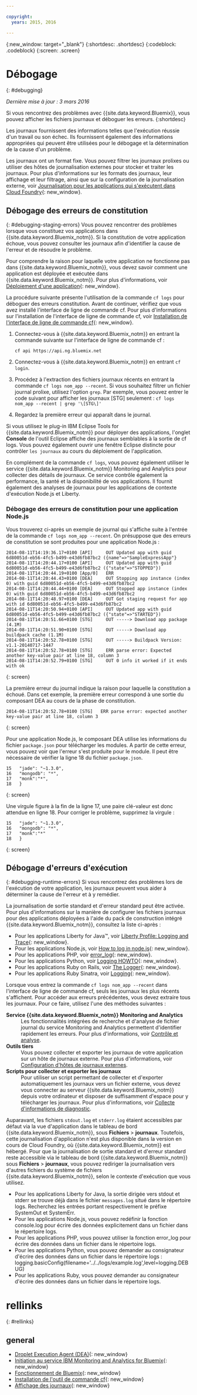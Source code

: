 ```yaml
---

copyright:
  years: 2015, 2016

---
```



{:new_window: target="_blank"}
{:shortdesc: .shortdesc}
{:codeblock: .codeblock}
{:screen: .screen}


# Débogage
{: #debugging}

*Dernière mise à jour : 3 mars 2016*

Si vous rencontrez des problèmes avec {{site.data.keyword.Bluemix}}, vous pouvez afficher les fichiers journaux et déboguer les erreurs. 
{:shortdesc}

Les journaux fournissent des informations telles que l'exécution réussie d'un travail ou son échec. Ils fournissent également des informations
appropriées qui peuvent être utilisées pour le débogage et la détermination de la cause d'un problème.

Les journaux ont un format fixe. Vous pouvez filtrer les journaux prolixes ou utiliser des hôtes de
journalisation externes pour
stocker et traiter les journaux. Pour plus d'informations sur les formats des journaux, leur affichage et leur filtrage, ainsi que sur la configuration de
la journalisation externe, voir [Journalisation pour les applications qui s'exécutent dans Cloud
Foundry](../monitor_log/monitoringandlogging.html#logging_for_bluemix_apps){: new_window}.


## Débogage des erreurs de constitution
{: #debugging-staging-errors}
Vous pouvez rencontrer des problèmes lorsque vous constituez vos applications dans {{site.data.keyword.Bluemix_notm}}. Si la constitution de votre
application échoue, vous pouvez consulter les journaux afin d'identifier la cause de l'erreur et de résoudre le problème.

Pour comprendre la raison pour laquelle votre application ne fonctionne pas dans {{site.data.keyword.Bluemix_notm}}, vous devez savoir comment
une
application est déployée et exécutée dans {{site.data.keyword.Bluemix_notm}}. Pour plus d'informations, voir [Déploiement d'une application](../manageapps/depapps.html#appdeploy){: new_window}.

La procédure suivante présente l'utilisation de la commande `cf logs` pour déboguer des erreurs constitution. Avant de continuer, vérifiez que vous avez installé l'interface de ligne de commande cf. Pour plus d'informations sur l'installation de l'interface de ligne de commande cf, voir [Installation de l'interface de ligne de commande cf](../starters/install_cli.html){: new_window}.

  1. Connectez-vous à {{site.data.keyword.Bluemix_notm}} en entrant la commande suivante sur l'interface de ligne de commande cf :
     ```
	 cf api https://api.ng.bluemix.net
	 ```
	 
  2. Connectez-vous à {{site.data.keyword.Bluemix_notm}} en entrant `cf login`.
  
  3. Procédez à l'extraction des fichiers journaux récents en entrant la commande `cf logs nom_app --recent`. Si vous souhaitez filtrer un fichier journal prolixe, utilisez l'option `grep`. Par exemple, vous pouvez entrer le code suivant pour afficher les journaux [STG] seulement :
    ```
	cf logs nom_app --recent | grep '\[STG\]'
	```
  4. Regardez la première erreur qui apparaît dans le journal.
  
Si vous utilisez le plug-in IBM Eclipse Tools for {{site.data.keyword.Bluemix_notm}} pour déployer des applications, l'onglet **Console** de l'outil Eclipse affiche des journaux
semblables à la sortie de cf logs. Vous pouvez également ouvrir une fenêtre Eclipse distincte pour contrôler `les journaux` au cours du déploiement de l'application.

En complément de la commande `cf logs`, vous pouvez également utiliser le service {{site.data.keyword.Bluemix_notm}} Monitoring and Analytics pour collecter des détails de journaux. Ce service contrôle également la performance, la santé et la disponibilité de vos applications. Il fournit également des analyses de journaux pour les applications de contexte d'exécution Node.js et Liberty.  

### Débogage des erreurs de constitution pour une application Node.js

Vous trouverez ci-après un exemple de journal qui s'affiche suite à l'entrée de la commande `cf logs nom_app --recent`. On
présuppose que des erreurs de constitution se sont produites pour une application Node.js :
```
2014-08-11T14:19:36.17+0100 [API]     OUT Updated app with guid 6d80051d-eb56-4fc5-b499-e43d6fb87bc2 ({name"=>"SampleExpressApp"}
2014-08-11T14:20:44.17+0100 [API]     OUT Updated app with guid 6d80051d-eb56-4fc5-b499-e43d6fb87bc2 ({"state"=>"STOPPED"})
2014-08-11T14:20:44.19+0100 [App/0]   ERR
2014-08-11T14:20:44.43+0100 [DEA]     OUT Stopping app instance (index 0) with guid 6d80051d-eb56-4fc5-b499-e43d6fb87bc2
2014-08-11T14:20:44.44+0100 [DEA]     OUT Stopped app instance (index 0) with guid 6d80051d-eb56-4fc5-b499-e43d6fb87bc2
2014-08-11T14:20:48.97+0100 [DEA]     OUT Got staging request for app with id 6d80051d-eb56-4fc5-b499-e43d6fb87bc2
2014-08-11T14:20:50.94+0100 [API]     OUT Updated app with guid 6d80051d-eb56-4fc5-b499-e43d6fb87bc2 ({"state"=>"STARTED"})
2014-08-11T14:20:51.66+0100 [STG]     OUT -----> Download app package (4.1M)
2014-08-11T14:20:51.90+0100 [STG]     OUT -----> Download app buildpack cache (1.1M)
2014-08-11T14:20:52.78+0100 [STG]     OUT -----> Buildpack Version: v1.1-20140717-1447
2014-08-11T14:20:52.78+0100 [STG]     ERR parse error: Expected another key-value pair at line 18, column 3
2014-08-11T14:20:52.79+0100 [STG]     OUT 0 info it worked if it ends with ok
```
{: screen}


La première erreur du journal indique la raison pour laquelle la constitution a échoué. Dans cet exemple, la première erreur correspond à une
sortie du composant DEA au cours de la phase de constitution.
```
2014-08-11T14:20:52.78+0100 [STG]   ERR parse error: expected another key-value pair at line 18, column 3
```
{: screen}


Pour une application Node.js, le composant DEA utilise les informations du fichier `package.json` pour télécharger les modules. A partir de cette erreur, vous pouvez voir que l'erreur s'est produite pour le module. Il peut être nécessaire de vérifier la ligne 18 du fichier `package.json`. 

```
15   "jade": "~1.3.0",
16   "mongodb": "*",
17   "monk":"*",
18   }
```
{: screen}


Une virgule figure à la fin de la ligne 17, une paire clé-valeur est donc attendue en ligne 18. Pour corriger le problème, supprimez la virgule :

```
15   "jade": "~1.3.0",
16   "mongodb": "*",
17   "monk":"*"
18   }
```
{: screen}


## Débogage d'erreurs d'exécution
{: #debugging-runtime-errors}
Si vous rencontrez des problèmes lors de l'exécution de votre application, les journaux peuvent vous aider à déterminer la cause de l'erreur et à y remédier. 

La journalisation de sortie standard et d'erreur standard peut être activée. Pour plus d'informations sur la manière de configurer les fichiers journaux pour des applications déployées à l'aide du pack de construction intégré {{site.data.keyword.Bluemix_notm}}, consultez la liste ci-après :

  * Pour les applications Liberty for Java™, voir [Liberty Profile: Logging and Trace](http://www-01.ibm.com/support/knowledgecenter/was_beta_liberty/com.ibm.websphere.wlp.nd.multiplatform.doc/ae/rwlp_logging.html){: new_window}.
  * Pour les applications Node.js, voir [How
to log in node.js](http://docs.nodejitsu.com/articles/intermediate/how-to-log){: new_window}. 
  * Pour les applications PHP, voir [error_log](http://php.net/manual/en/function.error-log.php){: new_window}.
  * Pour les applications Python, voir [Logging
HOWTO](https://docs.python.org/2/howto/logging.html){: new_window}.
  * Pour les applications Ruby on Rails, voir
[The Logger](http://guides.rubyonrails.org/debugging_rails_applications.html#the-logger){: new_window}.
  * Pour les applications Ruby Sinatra, voir
[Logging](http://www.sinatrarb.com/intro.html#Logging){: new_window}.
  
Lorsque vous entrez la commande `cf logs nom_app --recent` dans l'interface de ligne de commande cf, seuls les journaux les plus
récents s'affichent. Pour accéder aux erreurs précédentes, vous devez extraire tous les journaux. Pour ce faire, utilisez l'une des méthodes suivantes :
<dl> 
<dt><strong>Service {{site.data.keyword.Bluemix_notm}} Monitoring and Analytics</strong></dt> 
<dd>Les fonctionnalités intégrées de recherche et d'analyse de fichier journal du service Monitoring and Analytics permettent d'identifier rapidement les erreurs. Pour plus d'informations, voir <a href="../services/monana/index.html#gettingstartedtemplate" target="_blank">Contrôle et analyse</a>.</dd> 
<dt><strong>Outils tiers </strong></dt> 
<dd>Vous pouvez collecter et exporter les journaux de votre application sur un hôte de journaux externe. Pour plus d'informations, voir
<a href="../monitor_log/monitoringandlogging.html#thirdparty_logging" target="_blank">Configuration d'hôtes de journaux externes</a>.</dd> 
<dt><strong>Scripts pour collecter et exporter les journaux  </strong></dt> 
<dd>Pour utiliser un script permettant de collecter et d'exporter automatiquement les journaux vers un fichier externe, vous devez vous connecter au serveur {{site.data.keyword.Bluemix_notm}} depuis votre ordinateur et disposer de suffisamment d'espace pour y télécharger les journaux. Pour plus d'informations, voir <a href="../support/index.html#collecting-diagnostic-information" target="_blank">Collecte d'informations de diagnostic</a>. </dd>
</dl>

Auparavant, les fichiers `stdout.log` et `stderr.log` étaient accessibles par défaut via la vue d'application dans
le tableau de bord {{site.data.keyword.Bluemix_notm}}, sous **Fichiers** > **journaux**. Toutefois, cette journalisation d'application n'est plus disponible dans la version en cours de Cloud Foundry, où {{site.data.keyword.Bluemix_notm}} est hébergé. Pour que la journalisation de sortie standard et d'erreur standard reste accessible via le tableau de bord {{site.data.keyword.Bluemix_notm}} sous
**Fichiers** > **journaux**, vous pouvez rediriger la journalisation vers d'autres fichiers du système de
fichiers {{site.data.keyword.Bluemix_notm}}, selon le contexte d'exécution que vous utilisez. 

  * Pour les applications Liberty for Java, la sortie dirigée vers stdout et stderr se trouve déjà dans le fichier `messages.log` situé dans le
répertoire logs. Recherchez les entrées portant respectivement le préfixe SystemOut et SystemErr.
  * Pour les applications Node.js, vous pouvez redéfinir la fonction console.log pour écrire des données explicitement dans un fichier dans le
répertoire logs.
  * Pour les applications PHP, vous pouvez utiliser la fonction error_log pour écrire des données dans un fichier dans le répertoire logs.
  * Pour les applications Python, vous pouvez demander au consignateur d'écrire des données dans un fichier dans le répertoire logs : logging.basicConfig(filename='../../logs/example.log',level=logging.DEBUG)
  * Pour les applications Ruby, vous pouvez demander au consignateur d'écrire des données dans un fichier dans le répertoire logs.
 

# rellinks
{: #rellinks}

## general

  * [Droplet Execution Agent (DEA)](http://docs.cloudfoundry.org/concepts/architecture/execution-agent.html){: new_window}
  * [Initiation au service IBM Monitoring and Analytics for Bluemix](../services/monana/index.html#gettingstartedtemplate){: new_window}
  * [Fonctionnement de Bluemix](../public/index.html#howwork){: new_window}
  * [Installation de l'outil de commande cf](../starters/install_cli.html){: new_window}
  * [Affichage des journaux](../monitor_log/monitoringandlogging.html#viewing_logs){: new_window}
  
  
 















